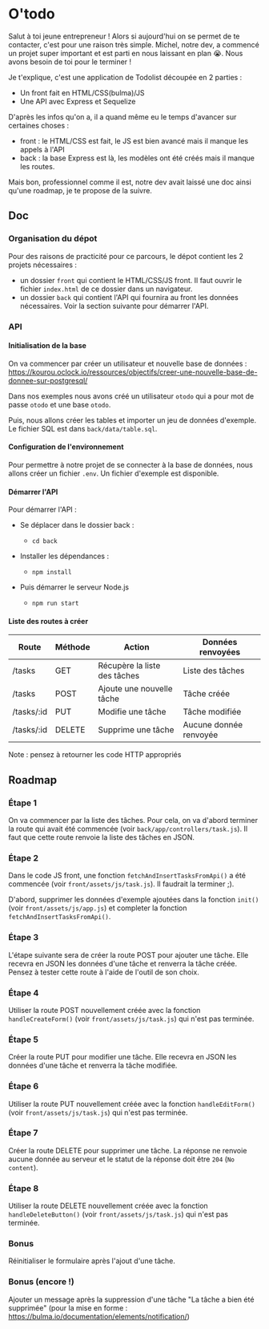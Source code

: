 # O'todo

Salut à toi jeune entrepreneur ! Alors si aujourd'hui on se permet de te contacter, c'est pour une raison très simple. Michel, notre dev, a commencé un projet super important et est parti en nous laissant en plan 😭. Nous avons besoin de toi pour le terminer !

Je t'explique, c'est une application de Todolist découpée en 2 parties :
- Un front fait en HTML/CSS(bulma)/JS
- Une API avec Express et Sequelize

D'après les infos qu'on a, il a quand même eu le temps d'avancer sur certaines choses :
- front : le HTML/CSS est fait, le JS est bien avancé mais il manque les appels à l'API
- back : la base Express est là, les modèles ont été créés mais il manque les routes.


Mais bon, professionnel comme il est, notre dev avait laissé une doc ainsi qu'une roadmap, je te propose de la suivre.

## Doc

### Organisation du dépot

Pour des raisons de practicité pour ce parcours, le dépot contient les 2 projets nécessaires : 
- un dossier `front` qui contient le HTML/CSS/JS front. Il faut ouvrir le fichier `index.html` de ce dossier dans un navigateur.
- un dossier `back` qui contient l'API qui fournira au front les données nécessaires. Voir la section suivante pour démarrer l'API.

### API

#### Initialisation de la base

On va commencer par créer un utilisateur et nouvelle base de données : https://kourou.oclock.io/ressources/objectifs/creer-une-nouvelle-base-de-donnee-sur-postgresql/

Dans nos exemples nous avons créé un utilisateur `otodo` qui a pour mot de passe `otodo` et une base `otodo`.

Puis, nous allons créer les tables et importer un jeu de données d'exemple. Le fichier SQL est dans `back/data/table.sql`.

#### Configuration de l'environnement

Pour permettre à notre projet de se connecter à la base de données, nous allons créer un fichier `.env`. Un fichier d'exemple est disponible.

#### Démarrer l'API

Pour démarrer l'API : 

- Se déplacer dans le dossier back :
  - `cd back`

- Installer les dépendances : 
  - `npm install`

- Puis démarrer le serveur Node.js
  - `npm run start`

#### Liste des routes à créer

| Route      | Méthode | Action | Données renvoyées |
-------------|---------|------------------------------|-----------------
| /tasks     | GET     | Récupère la liste des tâches | Liste des tâches
| /tasks     | POST    | Ajoute une nouvelle tâche | Tâche créée
| /tasks/:id | PUT     | Modifie une tâche | Tâche modifiée
| /tasks/:id | DELETE  | Supprime une tâche | Aucune donnée renvoyée

Note : pensez à retourner les code HTTP appropriés

## Roadmap

### Étape 1

On va commencer par la liste des tâches. Pour cela, on va d'abord terminer la route qui avait été commencée (voir `back/app/controllers/task.js`). Il faut que cette route renvoie la liste des tâches en JSON.

### Étape 2

Dans le code JS front, une fonction `fetchAndInsertTasksFromApi()` a été commencée (voir `front/assets/js/task.js`). Il faudrait la terminer ;).

D'abord, supprimer les données d'exemple ajoutées dans la fonction `init()` (voir `front/assets/js/app.js`) et completer la fonction `fetchAndInsertTasksFromApi()`.

### Étape 3

L'étape suivante sera de créer la route POST pour ajouter une tâche. Elle recevra en JSON les données d'une tâche et renverra la tâche créée.
Pensez à tester cette route à l'aide de l'outil de son choix.

### Étape 4

Utiliser la route POST nouvellement créée avec la fonction `handleCreateForm()` (voir `front/assets/js/task.js`) qui n'est pas terminée.

### Étape 5

Créer la route PUT pour modifier une tâche. Elle recevra en JSON les données d'une tâche et renverra la tâche modifiée.

### Étape 6

Utiliser la route PUT nouvellement créée avec la fonction `handleEditForm()` (voir `front/assets/js/task.js`) qui n'est pas terminée.

### Étape 7

Créer la route DELETE pour supprimer une tâche. La réponse ne renvoie aucune donnée au serveur et le statut de la réponse doit être `204` (`No content`).

### Étape 8

Utiliser la route DELETE nouvellement créée avec la fonction `handleDeleteButton()` (voir `front/assets/js/task.js`) qui n'est pas terminée.

### Bonus

Réinitialiser le formulaire après l'ajout d'une tâche.

### Bonus (encore !)
Ajouter un message après la suppression d'une tâche "La tâche a bien été supprimée" (pour la mise en forme : https://bulma.io/documentation/elements/notification/)
